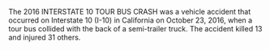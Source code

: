 The 2016 INTERSTATE 10 TOUR BUS CRASH was a vehicle accident that occurred on Interstate 10 (I-10) in California on October 23, 2016, when a tour bus collided with the back of a semi-trailer truck. The accident killed 13 and injured 31 others.
